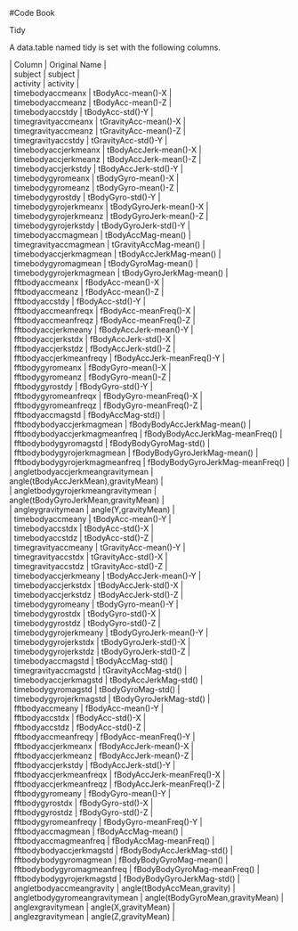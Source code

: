 #Code Book

Tidy

A data.table named tidy is set with the following columns. 

|	Column	|	Original Name	|	<br />
|	subject	|	subject	|	<br />
|	activity	|	activity	|	<br />
|	timebodyaccmeanx	|	tBodyAcc-mean()-X	|	<br />
|	timebodyaccmeanz	|	tBodyAcc-mean()-Z	|	<br />
|	timebodyaccstdy	|	tBodyAcc-std()-Y	|	<br />
|	timegravityaccmeanx	|	tGravityAcc-mean()-X	|	<br />
|	timegravityaccmeanz	|	tGravityAcc-mean()-Z	|	<br />
|	timegravityaccstdy	|	tGravityAcc-std()-Y	|	<br />
|	timebodyaccjerkmeanx	|	tBodyAccJerk-mean()-X	|	<br />
|	timebodyaccjerkmeanz	|	tBodyAccJerk-mean()-Z	|	<br />
|	timebodyaccjerkstdy	|	tBodyAccJerk-std()-Y	|	<br />
|	timebodygyromeanx	|	tBodyGyro-mean()-X	|	<br />
|	timebodygyromeanz	|	tBodyGyro-mean()-Z	|	<br />
|	timebodygyrostdy	|	tBodyGyro-std()-Y	|	<br />
|	timebodygyrojerkmeanx	|	tBodyGyroJerk-mean()-X	|	<br />
|	timebodygyrojerkmeanz	|	tBodyGyroJerk-mean()-Z	|	<br />
|	timebodygyrojerkstdy	|	tBodyGyroJerk-std()-Y	|	<br />
|	timebodyaccmagmean	|	tBodyAccMag-mean()	|	<br />
|	timegravityaccmagmean	|	tGravityAccMag-mean()	|	<br />
|	timebodyaccjerkmagmean	|	tBodyAccJerkMag-mean()	|	<br />
|	timebodygyromagmean	|	tBodyGyroMag-mean()	|	<br />
|	timebodygyrojerkmagmean	|	tBodyGyroJerkMag-mean()	|	<br />
|	fftbodyaccmeanx	|	fBodyAcc-mean()-X	|	<br />
|	fftbodyaccmeanz	|	fBodyAcc-mean()-Z	|	<br />
|	fftbodyaccstdy	|	fBodyAcc-std()-Y	|	<br />
|	fftbodyaccmeanfreqx	|	fBodyAcc-meanFreq()-X	|	<br />
|	fftbodyaccmeanfreqz	|	fBodyAcc-meanFreq()-Z	|	<br />
|	fftbodyaccjerkmeany	|	fBodyAccJerk-mean()-Y	|	<br />
|	fftbodyaccjerkstdx	|	fBodyAccJerk-std()-X	|	<br />
|	fftbodyaccjerkstdz	|	fBodyAccJerk-std()-Z	|	<br />
|	fftbodyaccjerkmeanfreqy	|	fBodyAccJerk-meanFreq()-Y	|	<br />
|	fftbodygyromeanx	|	fBodyGyro-mean()-X	|	<br />
|	fftbodygyromeanz	|	fBodyGyro-mean()-Z	|	<br />
|	fftbodygyrostdy	|	fBodyGyro-std()-Y	|	<br />
|	fftbodygyromeanfreqx	|	fBodyGyro-meanFreq()-X	|	<br />
|	fftbodygyromeanfreqz	|	fBodyGyro-meanFreq()-Z	|	<br />
|	fftbodyaccmagstd	|	fBodyAccMag-std()	|	<br />
|	fftbodybodyaccjerkmagmean	|	fBodyBodyAccJerkMag-mean()	|	<br />
|	fftbodybodyaccjerkmagmeanfreq	|	fBodyBodyAccJerkMag-meanFreq()	|	<br />
|	fftbodybodygyromagstd	|	fBodyBodyGyroMag-std()	|	<br />
|	fftbodybodygyrojerkmagmean	|	fBodyBodyGyroJerkMag-mean()	|	<br />
|	fftbodybodygyrojerkmagmeanfreq	|	fBodyBodyGyroJerkMag-meanFreq()	|	<br />
|	angletbodyaccjerkmeangravitymean	|	angle(tBodyAccJerkMean),gravityMean)	|	<br />
|	angletbodygyrojerkmeangravitymean	|	angle(tBodyGyroJerkMean,gravityMean)	|	<br />
|	angleygravitymean	|	angle(Y,gravityMean)	|	<br />
|	timebodyaccmeany	|	tBodyAcc-mean()-Y	|	<br />
|	timebodyaccstdx	|	tBodyAcc-std()-X	|	<br />
|	timebodyaccstdz	|	tBodyAcc-std()-Z	|	<br />
|	timegravityaccmeany	|	tGravityAcc-mean()-Y	|	<br />
|	timegravityaccstdx	|	tGravityAcc-std()-X	|	<br />
|	timegravityaccstdz	|	tGravityAcc-std()-Z	|	<br />
|	timebodyaccjerkmeany	|	tBodyAccJerk-mean()-Y	|	<br />
|	timebodyaccjerkstdx	|	tBodyAccJerk-std()-X	|	<br />
|	timebodyaccjerkstdz	|	tBodyAccJerk-std()-Z	|	<br />
|	timebodygyromeany	|	tBodyGyro-mean()-Y	|	<br />
|	timebodygyrostdx	|	tBodyGyro-std()-X	|	<br />
|	timebodygyrostdz	|	tBodyGyro-std()-Z	|	<br />
|	timebodygyrojerkmeany	|	tBodyGyroJerk-mean()-Y	|	<br />
|	timebodygyrojerkstdx	|	tBodyGyroJerk-std()-X	|	<br />
|	timebodygyrojerkstdz	|	tBodyGyroJerk-std()-Z	|	<br />
|	timebodyaccmagstd	|	tBodyAccMag-std()	|	<br />
|	timegravityaccmagstd	|	tGravityAccMag-std()	|	<br />
|	timebodyaccjerkmagstd	|	tBodyAccJerkMag-std()	|	<br />
|	timebodygyromagstd	|	tBodyGyroMag-std()	|	<br />
|	timebodygyrojerkmagstd	|	tBodyGyroJerkMag-std()	|	<br />
|	fftbodyaccmeany	|	fBodyAcc-mean()-Y	|	<br />
|	fftbodyaccstdx	|	fBodyAcc-std()-X	|	<br />
|	fftbodyaccstdz	|	fBodyAcc-std()-Z	|	<br />
|	fftbodyaccmeanfreqy	|	fBodyAcc-meanFreq()-Y	|	<br />
|	fftbodyaccjerkmeanx	|	fBodyAccJerk-mean()-X	|	<br />
|	fftbodyaccjerkmeanz	|	fBodyAccJerk-mean()-Z	|	<br />
|	fftbodyaccjerkstdy	|	fBodyAccJerk-std()-Y	|	<br />
|	fftbodyaccjerkmeanfreqx	|	fBodyAccJerk-meanFreq()-X	|	<br />
|	fftbodyaccjerkmeanfreqz	|	fBodyAccJerk-meanFreq()-Z	|	<br />
|	fftbodygyromeany	|	fBodyGyro-mean()-Y	|	<br />
|	fftbodygyrostdx	|	fBodyGyro-std()-X	|	<br />
|	fftbodygyrostdz	|	fBodyGyro-std()-Z	|	<br />
|	fftbodygyromeanfreqy	|	fBodyGyro-meanFreq()-Y	|	<br />
|	fftbodyaccmagmean	|	fBodyAccMag-mean()	|	<br />
|	fftbodyaccmagmeanfreq	|	fBodyAccMag-meanFreq()	|	<br />
|	fftbodybodyaccjerkmagstd	|	fBodyBodyAccJerkMag-std()	|	<br />
|	fftbodybodygyromagmean	|	fBodyBodyGyroMag-mean()	|	<br />
|	fftbodybodygyromagmeanfreq	|	fBodyBodyGyroMag-meanFreq()	|	<br />
|	fftbodybodygyrojerkmagstd	|	fBodyBodyGyroJerkMag-std()	|	<br />
|	angletbodyaccmeangravity	|	angle(tBodyAccMean,gravity)	|	<br />
|	angletbodygyromeangravitymean	|	angle(tBodyGyroMean,gravityMean)	|	<br />
|	anglexgravitymean	|	angle(X,gravityMean)	|	<br />
|	anglezgravitymean	|	angle(Z,gravityMean)	|	<br />

		
